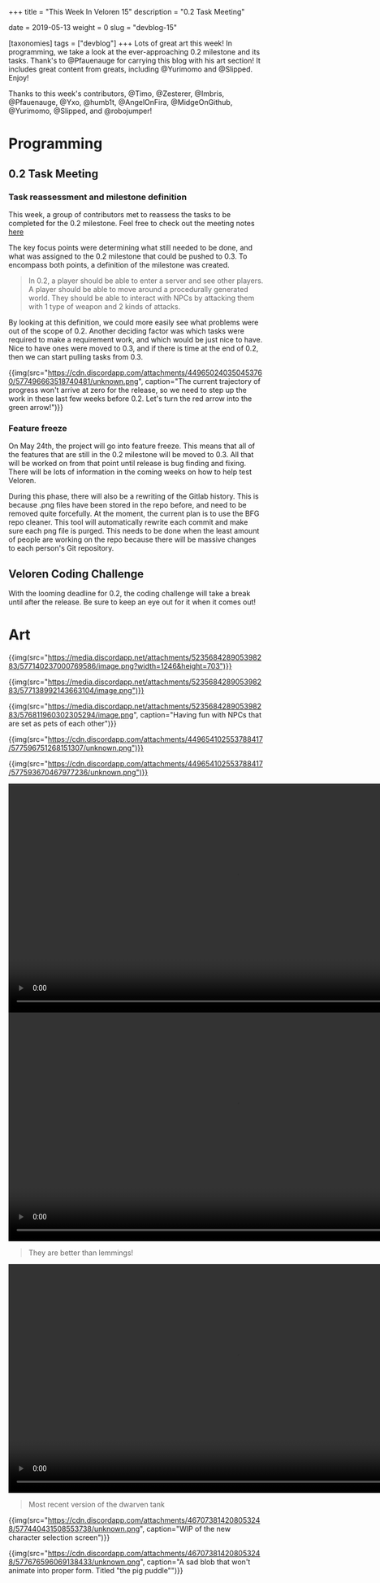 +++
title = "This Week In Veloren 15"
description = "0.2 Task Meeting"

date = 2019-05-13
weight = 0
slug = "devblog-15"

[taxonomies]
tags = ["devblog"]
+++
Lots of great art this week! In programming, we take a look at the ever-approaching 0.2 milestone and its tasks. Thank's to @Pfauenauge for carrying this blog with his art section! It includes great content from greats, including @Yurimomo and @Slipped. Enjoy!

Thanks to this week's contributors, @Timo, @Zesterer, @Imbris, @Pfauenauge, @Yxo, @humb1t, @AngelOnFira, @MidgeOnGithub, @Yurimomo, @Slipped, and @robojumper!

# Programming

## 0.2 Task Meeting

### Task reassessment and milestone definition

This week, a group of contributors met to reassess the tasks to be completed for the 0.2 milestone. Feel free to check out the meeting notes [here](https://docs.google.com/document/d/13u8x_FwSP6fT6lSJoorMHYkLpUE6K4ZT_fddi_7YZWc/edit?usp=sharing)

The key focus points were determining what still needed to be done, and what was assigned to the 0.2 milestone that could be pushed to 0.3. To encompass both points, a definition of the milestone was created.

> In 0.2, a player should be able to enter a server and see other players. A player should be able to move around a procedurally generated world. They should be able to interact with NPCs by attacking them with 1 type of weapon and 2 kinds of attacks.

By looking at this definition, we could more easily see what problems were out of the scope of 0.2. Another deciding factor was which tasks were required to make a requirement work, and which would be just nice to have. Nice to have ones were moved to 0.3, and if there is time at the end of 0.2, then we can start pulling tasks from 0.3.

{{img(src="https://cdn.discordapp.com/attachments/449650240350453760/577496663518740481/unknown.png", caption="The current trajectory of progress won't arrive at zero for the release, so we need to step up the work in these last few weeks before 0.2. Let's turn the red arrow into the green arrow!")}}

### Feature freeze

On May 24th, the project will go into feature freeze. This means that all of the features that are still in the 0.2 milestone will be moved to 0.3. All that will be worked on from that point until release is bug finding and fixing. There will be lots of information in the coming weeks on how to help test Veloren.

During this phase, there will also be a rewriting of the Gitlab history. This is because .png files have been stored in the repo before, and need to be removed quite forcefully. At the moment, the current plan is to use the BFG repo cleaner. This tool will automatically rewrite each commit and make sure each png file is purged. This needs to be done when the least amount of people are working on the repo because there will be massive changes to each person's Git repository.

## Veloren Coding Challenge

With the looming deadline for 0.2, the coding challenge will take a break until after the release. Be sure to keep an eye out for it when it comes out!

# Art

{{img(src="https://media.discordapp.net/attachments/523568428905398283/577140237000769586/image.png?width=1246&height=703")}}

{{img(src="https://media.discordapp.net/attachments/523568428905398283/577138992143663104/image.png")}}

{{img(src="https://media.discordapp.net/attachments/523568428905398283/576811960302305294/image.png", caption="Having fun with NPCs that are set as pets of each other")}}

{{img(src="https://cdn.discordapp.com/attachments/449654102553788417/577596751268151307/unknown.png")}}

{{img(src="https://cdn.discordapp.com/attachments/449654102553788417/577593670467977236/unknown.png")}}

<video width=900 controls>
  <source src="https://cdn.discordapp.com/attachments/449654102553788417/577595582051385399/EwrweYYSen.mp4" type="video/mp4">
Your browser does not support the video tag.
</video>

<video width=900 controls>
  <source src="https://cdn.discordapp.com/attachments/523568428905398283/576757595004600342/onk4VjCBHa.mp4" type="video/mp4">
Your browser does not support the video tag.
</video>

> They are better than lemmings!

<video width=900 controls>
  <source src="https://cdn.discordapp.com/attachments/541307708146581519/577687973533843457/MM3FHPc.mp4" type="video/mp4">
Your browser does not support the video tag.
</video>

> Most recent version of the dwarven tank

{{img(src="https://cdn.discordapp.com/attachments/467073814208053248/577440431508553738/unknown.png", caption="WIP of the new character selection screen")}}

{{img(src="https://cdn.discordapp.com/attachments/467073814208053248/577676596069138433/unknown.png", caption="A sad blob that won't animate into proper form. Titled "the pig puddle"")}}

